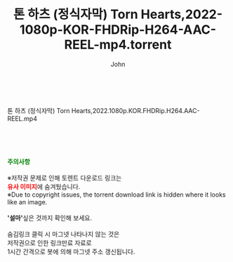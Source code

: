 ﻿---
layout: post
title:  "톤 하츠 (정식자막) Torn Hearts,2022-1080p-KOR-FHDRip-H264-AAC-REEL-mp4.torrent"
author: John
categories: [ 영화 ]
tags: [  ]
image:  
description: "톤 하츠 (정식자막) Torn Hearts,2022-1080p-KOR-FHDRip-H264-AAC-REEL-mp4 torrent 정보 공유"
toc: true
toc_sticky: true
---

<br>
<div class="view-img">
<a class="view_image" href="http://torrentmobile60.com/bbs/view_image.php?fn=%2Fdata%2Ffile%2Fmovie%2F1742003963_4NnjHlSU_a2a89bf29d078cd9da6eb72a5bbc614325cf61c8.jpg" target="_blank"><img alt="" class="img-tag" content="http://torrentmobile60.com/data/file/movie/1742003963_4NnjHlSU_a2a89bf29d078cd9da6eb72a5bbc614325cf61c8.jpg" itemprop="image" src="http://torrentmobile60.com/data/file/movie/1742003963_4NnjHlSU_a2a89bf29d078cd9da6eb72a5bbc614325cf61c8.jpg"/></a><a class="view_image" href="http://torrentmobile60.com/bbs/view_image.php?fn=%2Fdata%2Ffile%2Fmovie%2F1742003963_zdgRXtkm_0780f56d4af67ff0c7bf8c12824d07c5ee7f676e.jpg" target="_blank"><img alt="" class="img-tag" content="http://torrentmobile60.com/data/file/movie/1742003963_zdgRXtkm_0780f56d4af67ff0c7bf8c12824d07c5ee7f676e.jpg" itemprop="image" src="http://torrentmobile60.com/data/file/movie/1742003963_zdgRXtkm_0780f56d4af67ff0c7bf8c12824d07c5ee7f676e.jpg"/></a></div><div class="view-content" itemprop="description">
<p>톤 하츠 (정식자막) Torn Hearts,2022.1080p.KOR.FHDRip.H264.AAC-REEL.mp4<br/></p> </div>
    
<br><br><br>
<p data-ke-size="size16"><b><span style="color: green;">주의사항</span></b><br /><br />※저작권 문제로 인해 토렌트 다운로드 링크는<br /><b><span style="color: red;">유사 이미지</span></b>에 숨겨뒀습니다.<br />※Due to copyright issues, the torrent download link is hidden where it looks like an image.<br /><br /><b>'설마'</b>싶은 것까지 확인해 보세요.<br /><br />숨김링크 클릭 시 마그넷 나타나지 않는 것은<br />저작권으로 인한 링크만료 자료로<br />1시간 간격으로 봇에 의해 마그넷 주소 갱신됩니다.</p>

